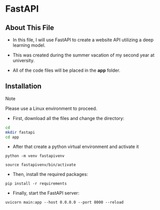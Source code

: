 # FastAPI

## About This File
- In this file, I will use FastAPI to create a website API utilizing a deep learning model.

- This was created during the summer vacation of my second year at university.

- All of the code files will be placed in the **app** folder.

## Installation

>[!NOTE]
>Please use a Linux environment to proceed.

- First, download all the files and change the directory:
```bash
cd
mkdir fastapi
cd app
```

- After that create a python virtual environment and activate it
```
python -m venv fastapivenv
```

```
source fastapivenv/bin/activate
```

- Then, install the required packages:
```
pip install -r requirements
```

-  Finally, start the FastAPI server:
```
uvicorn main:app --host 0.0.0.0 --port 8000 --reload
```
